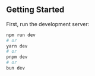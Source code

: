 
## Getting Started

First, run the development server:

```bash
npm run dev
# or
yarn dev
# or
pnpm dev
# or
bun dev
```


 
